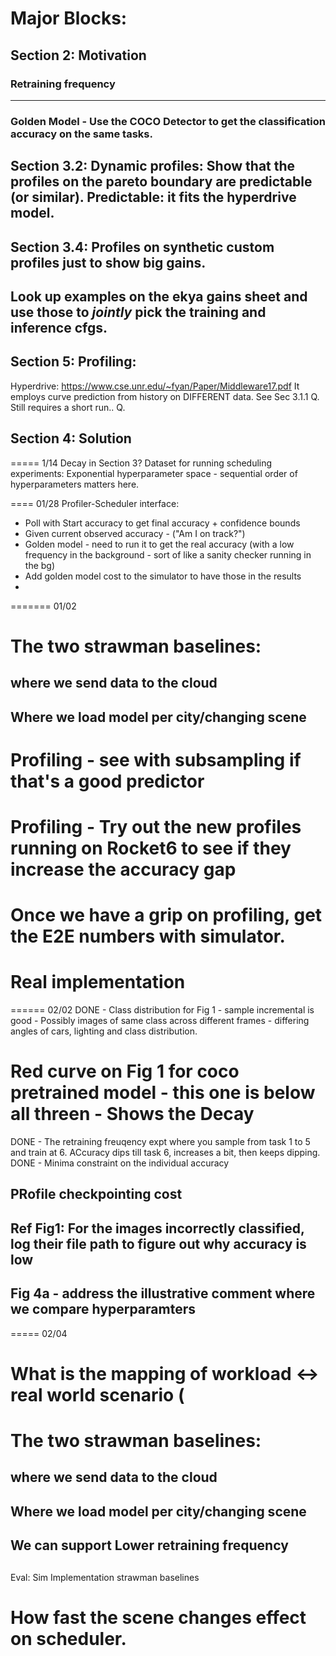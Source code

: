 # Major Blocks:

## Section 2: Motivation

### Retraining frequency
**** 

### Golden Model - Use the COCO Detector to get the classification accuracy on the same tasks.

## Section 3.2: Dynamic profiles: Show that the profiles on the pareto boundary are predictable (or similar). Predictable: it fits the hyperdrive model.

## Section 3.4: Profiles on synthetic custom profiles just to show big gains.
## Look up examples on the ekya gains sheet and use those to _jointly_ pick the training and inference cfgs.

## Section 5: Profiling:
Hyperdrive: https://www.cse.unr.edu/~fyan/Paper/Middleware17.pdf
It employs curve prediction from history on DIFFERENT data. See Sec 3.1.1
Q. Still requires a short run..
Q. 

## Section 4: Solution



=====
1/14
Decay in Section 3?
Dataset for running scheduling experiments:
    Exponential hyperparameter space - sequential order of hyperparameters matters here.
    

====
01/28
Profiler-Scheduler interface:
* Poll with Start accuracy to get final accuracy + confidence bounds
* Given current observed accuracy - ("Am I on track?")
* Golden model - need to run it to get the real accuracy (with a low frequency in the background - sort of like a sanity checker running in the bg)
* Add golden model cost to the simulator to have those in the results
* 

=======
01/02

# The two strawman baselines:
## where we send data to the cloud
## Where we load model per city/changing scene
# Profiling - see with subsampling if that's a good predictor
# Profiling - Try out the new profiles running on Rocket6 to see if they increase the accuracy gap 
# Once we have a grip on profiling, get the E2E numbers with simulator.
# Real implementation


======
02/02
DONE - Class distribution for Fig 1 - sample incremental is good - Possibly images of same class across different frames - differing angles of cars, lighting and class distribution.
# Red curve on Fig 1 for coco pretrained model - this one is below all threen - Shows the Decay
DONE - The retraining freuqency expt where you sample from task 1 to 5 and train at 6. ACcuracy dips till task 6, increases a bit, then keeps dipping.   
DONE - Minima constraint on the individual accuracy 
## PRofile checkpointing cost

## Ref Fig1: For the images incorrectly classified, log their file path to figure out why accuracy is low

## Fig 4a - address the illustrative comment where we compare hyperparamters

=====
02/04

# What is the mapping of workload <-> real world scenario ( 

# The two strawman baselines:
## where we send data to the cloud
## Where we load model per city/changing scene

## We can support Lower retraining frequency
## 

Eval:
Sim
Implementation
strawman baselines

# How fast the scene changes effect on scheduler.
